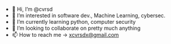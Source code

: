 - 👋 Hi, I’m @cvrsd
- 👀 I’m interested in software dev., Machine Learning, cybersec.
- 🌱 I’m currently learning python, computer security
- 💞️ I’m looking to collaborate on pretty much anything 
- 📫 How to reach me -> xcvrsdx@gmail.com

<!---
cvrsd/cvrsd is a ✨ special ✨ repository because its `README.md` (this file) appears on your GitHub profile.
You can click the Preview link to take a look at your changes.
--->
